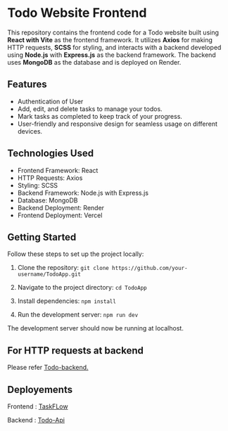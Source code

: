 # Todo Website Frontend
This repository contains the frontend code for a Todo website built using **React with Vite** as the frontend framework. It utilizes **Axios** for making HTTP requests, **SCSS** for styling, and interacts with a backend developed using **Node.js** with **Express.js** as the backend framework. The backend uses **MongoDB** as the database and is deployed on Render.




## Features
-   Authentication of User
-   Add, edit, and delete tasks to manage your todos.
-   Mark tasks as completed to keep track of your progress.
-   User-friendly and responsive design for seamless usage on different devices.


## Technologies Used
-   Frontend Framework: React
-   HTTP Requests: Axios
-   Styling: SCSS
-   Backend Framework: Node.js with Express.js
-   Database: MongoDB
-   Backend Deployment: Render
-   Frontend Deployment: Vercel



## Getting Started

Follow these steps to set up the project locally:

1.  Clone the repository:
`git clone https://github.com/your-username/TodoApp.git` 

2.  Navigate to the project directory:
`cd TodoApp` 

3.  Install dependencies:
`npm install` 

4.  Run the development server:
`npm run dev` 

The development server should now be running at localhost.

 ## For HTTP requests at backend
 Please refer  [Todo-backend.](https://github.com/Priyanshu471/NodeJs-TodoApp.git)
## Deployements 
Frontend : [TaskFLow](https://todo-app-omega-two-84.vercel.app/)

Backend : [Todo-Api](https://nodejs-todoapp-45ca.onrender.com/)
